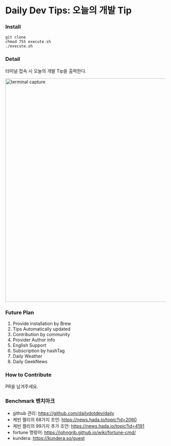 # Daily Dev Tips: 오늘의 개발 Tip

### Install
```
git clone
chmod 755 execute.sh
./execute.sh
```

### Detail
터미널 접속 시 오늘의 개발 Tip을 출력한다.
<div><img src="https://user-images.githubusercontent.com/29906076/131657973-4d6263b9-eedc-46c7-af3b-589e69aa06f0.png" alt="terminal capture" width="700px;"></div>

### Future Plan
1. Provide installation by Brew
2. Tips Automatically updated
3. Contribution by community
4. Provider Author info
5. English Support
6. Subscription by hashTag
7. Daily Weather
8. Daily GeekNews

### How to Contribute
PR을 남겨주세요.

### Benchmark 벤치마크
- github 관리: https://github.com/dailydotdev/daily  
- 케빈 켈리의 68가지 조언: https://news.hada.io/topic?id=2060  
- 케빈 켈리의 99가지 추가 조언: https://news.hada.io/topic?id=4191  
- fortune 명령어: https://johngrib.github.io/wiki/fortune-cmd/
- kundera: https://kundera.so/guest
